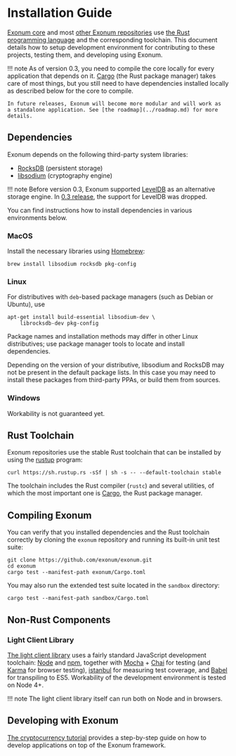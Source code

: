 # Installation Guide

[Exonum core][exonum] and most [other Exonum repositories][exonum-org] use
[the Rust programming language][rust] and the corresponding toolchain.
This document details how to setup development environment for contributing
to these projects, testing them, and developing using Exonum.

!!! note
    As of version 0.3, you need to compile the core locally for every application
    that depends on it. [Cargo][cargo] (the Rust package manager) takes care
    of most things, but you still need to have dependencies
    installed locally as described below for the core to compile.

    In future releases, Exonum will become more modular and will work as
    a standalone application. See [the roadmap](../roadmap.md) for more details.

## Dependencies

Exonum depends on the following third-party system libraries:

- [RocksDB][rocksdb] (persistent storage)
- [libsodium][libsodium] (cryptography engine)

!!! note
    Before version 0.3, Exonum supported [LevelDB][leveldb] as an alternative
    storage engine. In [0.3 release][rel0.3.0], the support for LevelDB was dropped.

You can find instructions how to install dependencies in various environments
below.

### MacOS

Install the necessary libraries using [Homebrew][homebrew]:

```shell
brew install libsodium rocksdb pkg-config
```

### Linux

For distributives with `deb`-based package managers (such as Debian or Ubuntu),
use

```shell
apt-get install build-essential libsodium-dev \
    librocksdb-dev pkg-config
```

Package names and installation methods may differ in other Linux distributives;
use package manager tools to locate and install dependencies.

Depending on the version of your distributive, libsodium and RocksDB may not
be present in the default package lists. In this case you may need to install
these packages from third-party PPAs, or build them from sources.

### Windows

Workability is not guaranteed yet.

## Rust Toolchain

Exonum repositories use the stable Rust toolchain that can be installed
by using the [rustup](https://www.rustup.rs) program:

```shell
curl https://sh.rustup.rs -sSf | sh -s -- --default-toolchain stable
```

The toolchain includes the Rust compiler (`rustc`) and several utilities,
of which the most important one is [Cargo][cargo], the Rust package manager.

## Compiling Exonum

You can verify that you installed dependencies and the Rust toolchain correctly
by cloning the `exonum` repository and running its built-in unit test suite:

```shell
git clone https://github.com/exonum/exonum.git
cd exonum
cargo test --manifest-path exonum/Cargo.toml
```

You may also run the extended test suite located in the `sandbox` directory:

```shell
cargo test --manifest-path sandbox/Cargo.toml
```

## Non-Rust Components

### Light Client Library

[The light client library][exonum-client] uses a fairly standard JavaScript
development toolchain:
[Node][nodejs] and [npm][npm], together with [Mocha][mocha] + [Chai][chai] for testing
(and [Karma][karma] for browser testing),
[istanbul][istanbul] for measuring test coverage, and
[Babel][babel] for transpiling to ES5. Workability of the development environment
is tested on Node 4+.

!!! note
    The light client library itself can run both on Node and in browsers.

## Developing with Exonum

[The cryptocurrency tutorial](create-service.md) provides a step-by-step
guide on how to develop applications on top of the Exonum framework.

[exonum]: https://github.com/exonum/exonum/
[exonum-org]: http://github.com/exonum/
[rust]: http://rust-lang.org/
[leveldb]: http://leveldb.org/
[rocksdb]: http://rocksdb.org/
[libsodium]: https://download.libsodium.org/doc/
[openssl]: http://openssl.org/
[homebrew]: https://brew.sh/
[cargo]: http://doc.crates.io/guide.html
[exonum-client]: https://github.com/exonum/exonum-client
[nodejs]: http://nodejs.org/
[npm]: http://npmjs.com/
[mocha]: http://mochajs.org/
[chai]: http://chaijs.com/
[karma]: http://karma-runner.github.io/1.0/index.html
[istanbul]: https://istanbul.js.org/
[babel]: http://babeljs.io/
[rel0.3.0]: https://github.com/exonum/exonum/releases/tag/v0.3

